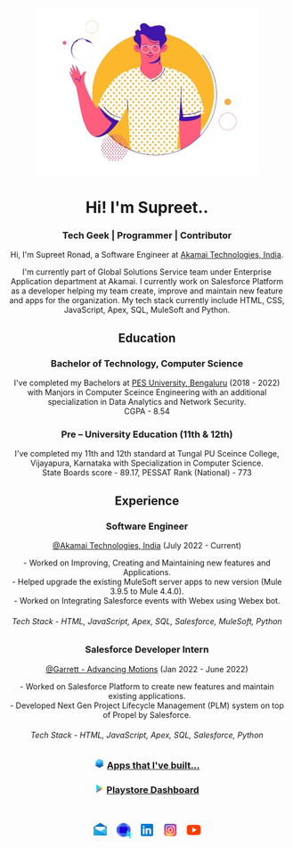 <div align="center">
<img src="https://github.com/SupreetRonad/SupreetRonad/blob/main/hi.png" width="400"><br>
<h1>Hi! I'm Supreet.. </h1>
<h3>Tech Geek | Programmer | Contributor</h3>


Hi, I'm Supreet Ronad, a Software Engineer at [Akamai Technologies, India](https://www.akamai.com/).

I'm currently part of Global Solutions Service team under Enterprise Application department at Akamai. I currently work on Salesforce Platform as a developer helping my team create, improve and maintain new feature and apps for the organization. My tech stack currently include HTML, CSS, JavaScript, Apex, SQL, MuleSoft and Python.

## Education

### Bachelor of Technology, Computer Science
I've completed my Bachelors at [PES University, Bengaluru](https://pes.edu/) (2018 - 2022) with Manjors in Computer Sceince Engineering with an additional specialization in Data Analytics and Network Security. <br/>
CGPA - 8.54
<br/>

### Pre – University Education (11th & 12th)
I've completed my 11th and 12th standard at Tungal PU Sceince College, Vijayapura, Karnataka with Specialization in Computer Science. <br/> State Boards score - 89.17, PESSAT Rank (National) - 773

## Experience
### Software Engineer 
[@Akamai Technologies, India](https://www.akamai.com/) (July 2022 - Current) <br/>
<div> 
  - Worked on Improving, Creating and Maintaining new features and Applications. <br/>
  - Helped upgrade the existing MuleSoft server apps to new version (Mule 3.9.5 to Mule 4.4.0). <br/>
  - Worked on Integrating Salesforce events with Webex using Webex bot.
</div>

<h6>Tech Stack - HTML, JavaScript, Apex, SQL, Salesforce, MuleSoft, Python</h6>

### Salesforce Developer Intern 
[@Garrett - Advancing Motions](https://www.garrettmotion.com/) (Jan 2022 - June 2022) <br/>
<div> 
  - Worked on Salesforce Platform to create new features and maintain existing applications. <br/>
  - Developed Next Gen Project Lifecycle Management (PLM) system on top of Propel by Salesforce.
</div>

<h6>Tech Stack - HTML, JavaScript, Apex, SQL, Salesforce, Python</h6>

### <a href="https://drive.google.com/drive/folders/1Q_7CsLuHp1WM1Gpf9f7YwWtv8PVWpBsM?usp=sharing"><img src="icons/apps.png" width="19" title="Apps" /></a> [Apps that I've built...](https://drive.google.com/drive/folders/1Q_7CsLuHp1WM1Gpf9f7YwWtv8PVWpBsM?usp=sharing)

### <a href="https://play.google.com/store/apps/dev?id=5636646902925498070"><img src="icons/playstore.png" width="17" title="Playstore" /></a> [Playstore Dashboard](https://play.google.com/store/apps/dev?id=5636646902925498070)
<br/>
<p><a href="mailto:suppironad@gmail.com"><img src="icons/mail.png" width="30" title="Gmail"/></a> &nbsp  <a href="https://supreetronad.github.io/web_portal/"><img src="icons/portfolio1.png" width="30" title="Portfolio" /></a> &nbsp <a href="https://www.linkedin.com/in/supreet-ronad/"><img src="icons/linkedin.png" width="30" title="LinkedIn" /></a> &nbsp <a href="https://www.instagram.com/supreetronad/"><img src="icons/instagram.png" width="30" title="Instagram" /></a> &nbsp <a href="https://www.youtube.com/channel/UC0ahUe7606gvjh6rKZO1pHQ"><img src="icons/youtube.png" width="30" title="Youtube" /></a>
</p>
</div>

